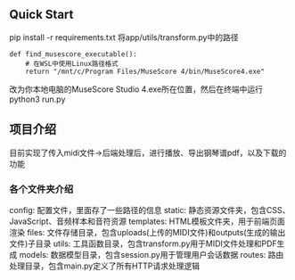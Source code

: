 ## Quick Start
pip install -r requirements.txt
将app/utils/transform.py中的路径
```
def find_musescore_executable():
    # 在WSL中使用Linux路径格式
    return "/mnt/c/Program Files/MuseScore 4/bin/MuseScore4.exe"
```
改为你本地电脑的MuseScore Studio 4.exe所在位置，然后在终端中运行
python3 run.py

## 项目介绍
目前实现了传入midi文件→后端处理后，进行播放、导出钢琴谱pdf，以及下载的功能
### 各个文件夹介绍
config: 配置文件，里面存了一些路径的信息
static: 静态资源文件夹，包含CSS、JavaScript、音频样本和音符资源
templates: HTML模板文件夹，用于前端页面渲染
files: 文件存储目录，包含uploads(上传的MIDI文件)和outputs(生成的输出文件)子目录
utils: 工具函数目录，包含transform.py用于MIDI文件处理和PDF生成
models: 数据模型目录，包含session.py用于管理用户会话数据
routes: 路由处理目录，包含main.py定义了所有HTTP请求处理逻辑
